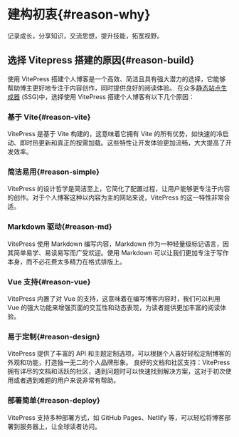 # 建构初衷{#reason-why}

记录成长，分享知识，交流思想，提升技能，拓宽视野。

## 选择 Vitepress 搭建的原因{#reason-build}

使用 VitePress 搭建个人博客是一个高效、简洁且具有强大潜力的选择，它能够帮助博主更好地专注于内容创作，同时提供良好的阅读体验。
在众多[静态站点生成器](https://en.wikipedia.org/wiki/Static_site_generator) (SSG)中，选择使用 VitePress 搭建个人博客有以下几个原因：

### 基于 Vite{#reason-vite}

VitePress 是基于 Vite 构建的，这意味着它拥有 Vite 的所有优势，如快速的冷启动、即时热更新和真正的按需加载。这些特性让开发体验更加流畅，大大提高了开发效率。

### 简洁易用{#reason-simple}

VitePress 的设计哲学是简洁至上，它简化了配置过程，让用户能够更专注于内容的创作。对于个人博客这种以内容为主的网站来说，VitePress 的这一特性非常合适。

### Markdown 驱动{#reason-md}

VitePress 使用 Markdown 编写内容，Markdown 作为一种轻量级标记语言，因其简单易学、易读易写而广受欢迎。使用 Markdown 可以让我们更加专注于写作本身，而不必花费太多精力在格式排版上。

### Vue 支持{#reason-vue}

VitePress 内置了对 Vue 的支持，这意味着在编写博客内容时，我们可以利用 Vue 的强大功能来增强页面的交互性和动态表现，为读者提供更加丰富的阅读体验。

### 易于定制{#reason-design}

VitePress 提供了丰富的 API 和主题定制选项，可以根据个人喜好轻松定制博客的外观和功能，打造独一无二的个人品牌形象。
良好的文档和社区支持：VitePress 拥有详尽的文档和活跃的社区，遇到问题时可以快速找到解决方案，这对于初次使用或者遇到难题的用户来说非常有帮助。

### 部署简单{#reason-deploy}

VitePress 支持多种部署方式，如 GitHub Pages、Netlify 等，可以轻松将博客部署到服务器上，让全球读者访问。
